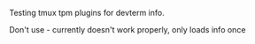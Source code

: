 Testing tmux tpm plugins for devterm info.

Don't use - currently doesn't work properly, only loads info once
